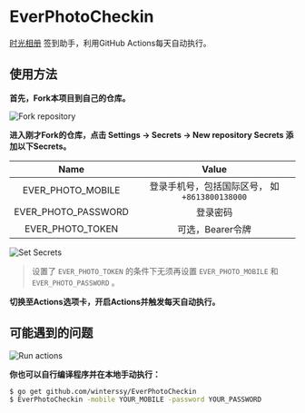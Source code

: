 # EverPhotoCheckin

[时光相册](https://web.everphoto.cn) 签到助手，利用GitHub Actions每天自动执行。

## 使用方法

**首先，Fork本项目到自己的仓库。**

![Fork repository](imgs/fork.png)

**进入刚才Fork的仓库，点击 Settings -> Secrets -> New repository Secrets 添加以下Secrets。**

|         Name          |                     Value                      |
| :-------------------: | :--------------------------------------------: |
|  EVER_PHOTO_MOBILE  | 登录手机号，包括国际区号， 如 `+8613800138000` |
| EVER_PHOTO_PASSWORD |                    登录密码                    |
|  EVER_PHOTO_TOKEN   |             可选，Bearer令牌             |

![Set Secrets](imgs/secrets.png)

> 设置了 `EVER_PHOTO_TOKEN` 的条件下无须再设置 `EVER_PHOTO_MOBILE` 和 `EVER_PHOTO_PASSWORD` 。

**切换至Actions选项卡，开启Actions并触发每天自动执行。**

## 可能遇到的问题

![Run actions](imgs/actions.png)

**你也可以自行编译程序并在本地手动执行：**

```sh
$ go get github.com/winterssy/EverPhotoCheckin
$ EverPhotoCheckin -mobile YOUR_MOBILE -password YOUR_PASSWORD
```
